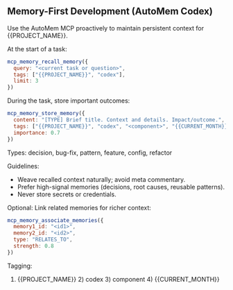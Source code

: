 <!-- BEGIN AUTOMEM CODEX RULES -->
## Memory-First Development (AutoMem Codex)

Use the AutoMem MCP proactively to maintain persistent context for {{PROJECT_NAME}}.

At the start of a task:

```javascript
mcp_memory_recall_memory({
  query: "<current task or question>",
  tags: ["{{PROJECT_NAME}}", "codex"],
  limit: 3
})
```

During the task, store important outcomes:

```javascript
mcp_memory_store_memory({
  content: "[TYPE] Brief title. Context and details. Impact/outcome.",
  tags: ["{{PROJECT_NAME}}", "codex", "<component>", "{{CURRENT_MONTH}}"],
  importance: 0.7
})
```

Types: decision, bug-fix, pattern, feature, config, refactor

Guidelines:
- Weave recalled context naturally; avoid meta commentary.
- Prefer high-signal memories (decisions, root causes, reusable patterns).
- Never store secrets or credentials.

Optional: Link related memories for richer context:

```javascript
mcp_memory_associate_memories({
  memory1_id: "<id1>",
  memory2_id: "<id2>",
  type: "RELATES_TO",
  strength: 0.8
})
```

Tagging:
1) {{PROJECT_NAME}}  2) codex  3) component  4) {{CURRENT_MONTH}}

<!-- END AUTOMEM CODEX RULES -->

